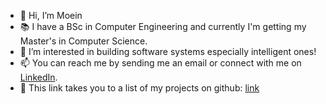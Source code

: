 - 👋 Hi, I’m Moein
- :books: I have a BSc in Computer Engineering and currently I'm getting my Master's in Computer Science.
- 👀 I’m interested in building software systems especially intelligent ones!
- 📫 You can reach me by sending me an email or connect with me on [LinkedIn](https://www.linkedin.com/in/moein-hasani/).
- :floppy_disk: This link takes you to a list of my projects on github: [link](https://github.com/Moeinh77/Moeinh77/blob/main/Projects.md)

<!---
Moeinh77/Moeinh77 is a ✨ special ✨ repository because its `README.md` (this file) appears on your GitHub profile.
You can click the Preview link to take a look at your changes.
--->
